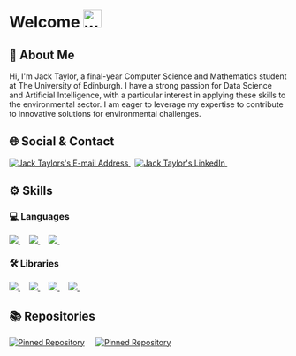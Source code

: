 # Welcome <img src="https://raw.githubusercontent.com/arasgungore/arasgungore/main/gifs/waving_hand.gif" alt="welcome" width="33" height="33" />

## 👤 About Me

Hi, I'm Jack Taylor, a final-year Computer Science and Mathematics student at The University of Edinburgh. I have a strong passion for Data Science and Artificial Intelligence, with a particular interest in applying these skills to the environmental sector. I am eager to leverage my expertise to contribute to innovative solutions for environmental challenges.

## 🌐 Social & Contact

<div align="left">
  <a href="mailto:jackcamerontaylor@gmail.com" target="_blank" rel="noreferrer"> <img alt="Jack Taylors's E-mail Address" src="https://img.shields.io/badge/E&#8209;mail-D14836?style=for-the-badge&logo=gmail&logoColor=white" /> </a>
  &nbsp;
  <a href="https://linkedin.com/in/https://linkedin.com/in/jack-taylor-b765181b4" target="_blank" rel="noreferrer"> <img alt="Jack Taylor's LinkedIn" src="https://img.shields.io/badge/LinkedIn-0077B5?style=for-the-badge&logo=linkedin&logoColor=white" /> </a>
  &nbsp;
</div>

## ⚙ Skills

### 💻 Languages

<div align="left">
  
  <a href="https://www.python.org" target="_blank" rel="noreferrer"> <img src="https://img.shields.io/badge/python-3670A0?style=for-the-badge&logo=python&logoColor=ffdd54" /> </a>
  &nbsp; &nbsp;
  <a href="https://julialang.org/" target="_blank" rel="noreferrer"> <img src="https://img.shields.io/badge/-Julia-9558B2?style=for-the-badge&logo=julia&logoColor=white" /> </a>
  &nbsp; &nbsp;
  <a href="https://www.r-project.org/" target="_blank" rel="noreferrer"> <img src="https://img.shields.io/badge/r-%23276DC3.svg?style=for-the-badge&logo=r&logoColor=white"/> </a>
  &nbsp; &nbsp;
</div>

### 🛠 Libraries

<div align="left">
  <a href="https://opencv.org/" target="_blank" rel="noreferrer"> <img src="https://img.shields.io/badge/opencv-%23white.svg?style=for-the-badge&logo=opencv&logoColor=white" /> </a>
  &nbsp; &nbsp;
  <a href="https://www.tensorflow.org/" target="_blank" rel="noreferrer"> <img src="https://img.shields.io/badge/TensorFlow-%23FF6F00.svg?style=for-the-badge&logo=TensorFlow&logoColor=white" /> </a>
  &nbsp; &nbsp;
  <a href="https://mlflow.org/" target="_blank" rel="noreferrer"> <img src="https://img.shields.io/badge/mlflow-%23d9ead3.svg?style=for-the-badge&logo=numpy&logoColor=blue" /> </a>
  &nbsp; &nbsp;
  <a href="https://pytorch.org/" target="_blank" rel="noreferrer"> <img src="https://img.shields.io/badge/PyTorch-%23EE4C2C.svg?style=for-the-badge&logo=PyTorch&logoColor=white" /> </a>
  &nbsp; &nbsp;
</div>

## 📚 Repositories

[![Pinned Repository](https://github-readme-stats.vercel.app/api/pin/?username=jackcamerontaylor&repo=ASA-DataFest)](https://github.com/jackcamerontaylor/ASA-DataFest)
&nbsp; &nbsp;
[![Pinned Repository](https://github-readme-stats.vercel.app/api/pin/?username=jackcamerontaylor&repo=PizzaDronz)](https://github.com/jackcamerontaylor/PizzaDronz)
&nbsp; &nbsp;
